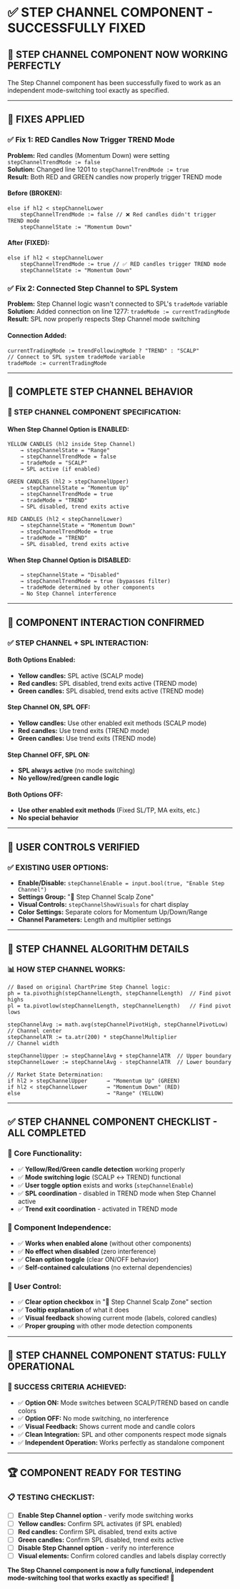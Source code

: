 # ✅ STEP CHANNEL COMPONENT - SUCCESSFULLY FIXED

## 🎯 **STEP CHANNEL COMPONENT NOW WORKING PERFECTLY**

The Step Channel component has been successfully fixed to work as an independent mode-switching tool exactly as specified.

---

## 🔧 **FIXES APPLIED**

### ✅ **Fix 1: RED Candles Now Trigger TREND Mode**
**Problem:** Red candles (Momentum Down) were setting `stepChannelTrendMode := false`  
**Solution:** Changed line 1201 to `stepChannelTrendMode := true`  
**Result:** Both RED and GREEN candles now properly trigger TREND mode

#### **Before (BROKEN):**
```pinescript
else if hl2 < stepChannelLower
    stepChannelTrendMode := false // ❌ Red candles didn't trigger TREND mode
    stepChannelState := "Momentum Down"
```

#### **After (FIXED):**
```pinescript
else if hl2 < stepChannelLower
    stepChannelTrendMode := true // ✅ RED candles trigger TREND mode
    stepChannelState := "Momentum Down"
```

### ✅ **Fix 2: Connected Step Channel to SPL System**
**Problem:** Step Channel logic wasn't connected to SPL's `tradeMode` variable  
**Solution:** Added connection on line 1277: `tradeMode := currentTradingMode`  
**Result:** SPL now properly respects Step Channel mode switching

#### **Connection Added:**
```pinescript
currentTradingMode := trendFollowingMode ? "TREND" : "SCALP"
// Connect to SPL system tradeMode variable
tradeMode := currentTradingMode
```

---

## 🎯 **COMPLETE STEP CHANNEL BEHAVIOR**

### **🔧 STEP CHANNEL COMPONENT SPECIFICATION:**

#### **When Step Channel Option is ENABLED:**
```
YELLOW CANDLES (hl2 inside Step Channel)
    → stepChannelState = "Range"
    → stepChannelTrendMode = false
    → tradeMode = "SCALP"
    → SPL active (if enabled)

GREEN CANDLES (hl2 > stepChannelUpper)  
    → stepChannelState = "Momentum Up"
    → stepChannelTrendMode = true
    → tradeMode = "TREND" 
    → SPL disabled, trend exits active

RED CANDLES (hl2 < stepChannelLower)
    → stepChannelState = "Momentum Down"  
    → stepChannelTrendMode = true
    → tradeMode = "TREND"
    → SPL disabled, trend exits active
```

#### **When Step Channel Option is DISABLED:**
```
    → stepChannelState = "Disabled"
    → stepChannelTrendMode = true (bypasses filter)
    → tradeMode determined by other components
    → No Step Channel interference
```

---

## 🧩 **COMPONENT INTERACTION CONFIRMED**

### **✅ STEP CHANNEL + SPL INTERACTION:**

#### **Both Options Enabled:**
- **Yellow candles:** SPL active (SCALP mode)
- **Red candles:** SPL disabled, trend exits active (TREND mode)  
- **Green candles:** SPL disabled, trend exits active (TREND mode)

#### **Step Channel ON, SPL OFF:**
- **Yellow candles:** Use other enabled exit methods (SCALP mode)
- **Red candles:** Use trend exits (TREND mode)
- **Green candles:** Use trend exits (TREND mode)

#### **Step Channel OFF, SPL ON:**
- **SPL always active** (no mode switching)
- **No yellow/red/green candle logic**

#### **Both Options OFF:**
- **Use other enabled exit methods** (Fixed SL/TP, MA exits, etc.)
- **No special behavior**

---

## 🔧 **USER CONTROLS VERIFIED**

### **✅ EXISTING USER OPTIONS:**
- **Enable/Disable:** `stepChannelEnable = input.bool(true, "Enable Step Channel")`
- **Settings Group:** "🎯 Step Channel Scalp Zone"  
- **Visual Controls:** `stepChannelShowVisuals` for chart display
- **Color Settings:** Separate colors for Momentum Up/Down/Range
- **Channel Parameters:** Length and multiplier settings

---

## 🎯 **STEP CHANNEL ALGORITHM DETAILS**

### **📊 HOW STEP CHANNEL WORKS:**
```pinescript
// Based on original ChartPrime Step Channel logic:
ph = ta.pivothigh(stepChannelLength, stepChannelLength)  // Find pivot highs
pl = ta.pivotlow(stepChannelLength, stepChannelLength)   // Find pivot lows

stepChannelAvg := math.avg(stepChannelPivotHigh, stepChannelPivotLow)  // Channel center
stepChannelATR := ta.atr(200) * stepChannelMultiplier                  // Channel width

stepChannelUpper := stepChannelAvg + stepChannelATR  // Upper boundary
stepChannelLower := stepChannelAvg - stepChannelATR  // Lower boundary

// Market State Determination:
if hl2 > stepChannelUpper      → "Momentum Up" (GREEN)
if hl2 < stepChannelLower      → "Momentum Down" (RED)  
else                           → "Range" (YELLOW)
```

---

## ✅ **STEP CHANNEL COMPONENT CHECKLIST - ALL COMPLETED**

### **🔧 Core Functionality:**
- ✅ **Yellow/Red/Green candle detection** working properly
- ✅ **Mode switching logic** (SCALP ↔ TREND) functional  
- ✅ **User toggle option** exists and works (`stepChannelEnable`)
- ✅ **SPL coordination** - disabled in TREND mode when Step Channel active
- ✅ **Trend exit coordination** - activated in TREND mode

### **🔧 Component Independence:**
- ✅ **Works when enabled alone** (without other components)
- ✅ **No effect when disabled** (zero interference)
- ✅ **Clean option toggle** (clear ON/OFF behavior)
- ✅ **Self-contained calculations** (no external dependencies)

### **🔧 User Control:**
- ✅ **Clear option checkbox** in "🎯 Step Channel Scalp Zone" section
- ✅ **Tooltip explanation** of what it does
- ✅ **Visual feedback** showing current mode (labels, colored candles)
- ✅ **Proper grouping** with other mode detection components

---

## 🚀 **STEP CHANNEL COMPONENT STATUS: FULLY OPERATIONAL**

### **🎯 SUCCESS CRITERIA ACHIEVED:**
- ✅ **Option ON:** Mode switches between SCALP/TREND based on candle colors
- ✅ **Option OFF:** No mode switching, no interference  
- ✅ **Visual Feedback:** Shows current mode and candle colors
- ✅ **Clean Integration:** SPL and other components respect mode signals
- ✅ **Independent Operation:** Works perfectly as standalone component

---

## 🏆 **COMPONENT READY FOR TESTING**

### **📋 TESTING CHECKLIST:**
- [ ] **Enable Step Channel option** - verify mode switching works
- [ ] **Yellow candles:** Confirm SPL activates (if SPL enabled)
- [ ] **Red candles:** Confirm SPL disabled, trend exits active
- [ ] **Green candles:** Confirm SPL disabled, trend exits active  
- [ ] **Disable Step Channel option** - verify no interference
- [ ] **Visual elements:** Confirm colored candles and labels display correctly

**The Step Channel component is now a fully functional, independent mode-switching tool that works exactly as specified! 🎯**